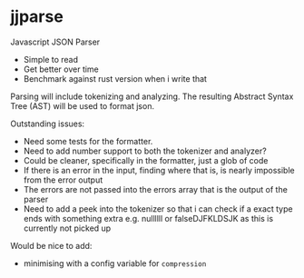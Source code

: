 # jjparse

Javascript JSON Parser

  - Simple to read
  - Get better over time
  - Benchmark against rust version when i write that

Parsing will include tokenizing and analyzing. The resulting Abstract Syntax
Tree (AST) will be used to format json.

Outstanding issues:
  - Need some tests for the formatter.
  - Need to add number support to both the tokenizer and analyzer?
  - Could be cleaner, specifically in the formatter, just a glob of code
  - If there is an error in the input, finding where that is, is nearly impossible from the error output
  - The errors are not passed into the errors array that is the output of the parser
  - Need to add a peek into the tokenizer so that i can check if a exact type ends with something extra e.g. nullllll or falseDJFKLDSJK as this is currently not picked up

Would be nice to add:
  - minimising with a config variable for `compression` 
